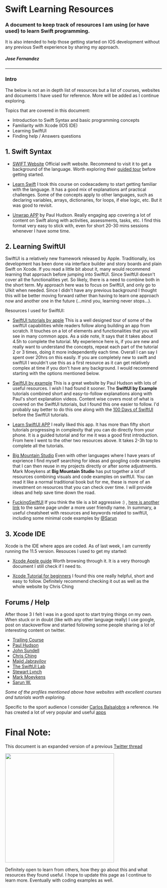 # Swift Learning Resources
### A document to keep track of resources I am using (or have used) to learn Swift programming. 
It is also intended to help those getting started on IOS development without any previous Swift experience by sharing my approach. 

##### Jose Fernandez
---

### Intro
The below is not an in depth list of resources but a list of courses, websites and documents I have used for reference. More will be added as I continue exploring.

Topics that are covered in this document:

- Introduction to Swift Syntax and basic programming concepts
- Familiarity with Xcode (IOS IDE)
- Learning SwiftUI
- Finding help / Answers questions
 

## 1. Swift Syntax
- [SWIFT Website](https://swift.org/) Official swift website. Recommend to visit it to get a background of the language. Worth exploring their [guided tour](https://docs.swift.org/swift-book/GuidedTour/GuidedTour.html#//apple_ref/doc/uid/TP40014097-CH2-ID1) before getting started.  
  
- [Learn Swift](https://www.codecademy.com/learn/learn-swift) I took this course on codeacademy to start getting familiar with the language. It has a good mix of explanations anf practical challenges. Some of the concepts apply to other languages, such as declaring variables, arrays, dictionaries, for loops, if else logic, etc. But it was good to revisit.

- [Unwrap APP](https://apps.apple.com/us/app/unwrap/id1440611372) by Paul Hudson. Really engaging app covering a lot of content on Swift along with activities, assessments, tasks, etc. I find this format very easy to stick with, even for short 20-30 mins sessions whenever I have some time.


## 2. Learning SwiftUI
SwiftUI is a relatively new framework released by Apple. Traditionally, ios development has been done via interface builder and story boards and plain Swift on Xcode. If you read a little bit about it, many 
would recommend learning that approach before jumping into SwiftUI. Since SwiftUI doesn't cover all the functionalities yet. So likely, there is a need to combine both in the short term. 
My approach here was to focus on SwiftUI, and only go to UIkit when needed. Since I didn't have any previous background I thought this will be better moving forward rather than having to learn one approach now and
another one in the future (...mind you, learning never stops...). 
  
Resources I used for SwiftUI:

- [SwiftUI tutorials by apple](https://developer.apple.com/tutorials/swiftui) This is a well designed tour of some of the swiftUI capabilities while readers follow along building an app from scratch. It touches on a lot of elements and functionalities that you will see in many common apps.
As a side note, It says that it takes about 4.5h to complete the tutorial. My experience here is, if you are new and really want to understand the concepts, repeat each part of the tutorial 2 or 3 times, doing it more independently each time. Overall I can say I spent over 20hrs on this easily. If you are completely new to swift and swiftUI I wouldn't use this as a first resource as it can get relatively complex at time if you don't have any background. I would recommend starting with the options mentioned below.
  
- [SwiftUI by example](https://www.hackingwithswift.com/quick-start/swiftui) This is a great website by Paul Hudson with lots of useful resources. I wish I had found it sooner. The **SwiftUI by Example** tutorials combined short and easy-to-follow explanations along with Paul's short explanation videos. Content wise covers most of what is covered on 
the SwiftUI tutorials, but I found this one easier to follow. I'd probably say better to do this one along with the [100 Days of SwiftUI](https://www.hackingwithswift.com/100/swiftui) before the SwiftUI tutorials.
  
- [Learn SwiftUI APP](https://apps.apple.com/us/app/learn-swiftui/id1467598599) I really liked this app. It has more than fifty short tutorials progressing in complexity that you can do directly from your phone. It is a guided tutorial and for me it was a good first introduction. From here I went to the other two resources above. It takes 2-3h top to complete all the tutorials.

- [Big Mountain Studio](https://www.bigmountainstudio.com/a/df0u0) Even with other languages where I have years of exprience I find myself searching for ideas and googling code examples that I can then reuse in my projects directly or after some adjustments. Mark Moeykens at **Big Mountain Studio** has put together a lot of resources combining visuals and code examples on swiftUI. You can read it like a normal traditional book but for me, these is more of an investment on resources that you can check over time. I will provide ideas and help save time down the road. 

- [FuckingSwiftUI](https://fuckingswiftui.com/) If you think the tile is a bit aggressive :) , [here is another link](https://goshdarnswiftui.com/) to the same page under a more user friendly name. In summary, a useful cheatsheet with resources and keywords related to swiftUI, including some minimal code examples by [@Sarun](https://twitter.com/sarunw)



## 3. Xcode IDE
Xcode is the IDE where apps are coded. As of last week, I am currently running the 11.5 version. Resouces I used to get my started:

- [Xcode Apple guide](https://help.apple.com/xcode/mac/current/) Worth browsing through it. It is a very thorough document I still check if I need to.
  
- [Xcode Tutorial for beginners](https://codewithchris.com/xcode-tutorial/) I found this one really helpful, short and easy to follow. Definitely recommend checking it out as well as the whole
website by Chris Ching

## Forums / Help 
After those 3 I felt I was in a good spot to start trying things on my own. When stuck or in doubt (like with any other language really) I use google,  post on stackoverflow and started following some people sharing a lot of interesting content on twitter. 

- [Trailing Course](https://twitter.com/TrailingClosure)
- [Paul Hudson](https://twitter.com/twostraws)
- [John Sundell](https://twitter.com/johnsundell)
- [Chris Ching](https://twitter.com/CodeWithChris)
- [Majid Jabrayilov](https://twitter.com/mecid)
- [The SwiftUI Lab](https://twitter.com/SwiftUILab)
- [Stewart Lynch](https://twitter.com/StewartLynch)
- [Mark Moeykens](https://twitter.com/BigMtnStudio)
- [Sarun W.](https://twitter.com/sarunw)

*Some of the profiles mentioned above have websites with excellent courses and tutorials worth exploring.*

Specific to the sport audience I consider [Carlos Balsalobre](https://twitter.com/cbalsalobre) a reference. He has created a lot of very popular and useful [apps](http://www.carlos-balsalobre.com/#apps)

 # Final Note:
 
 This document is an expanded version of a previous [Twitter thread](https://twitter.com/jfernandez__/status/1280913591546380288)
 
 <img width="350" src="https://www.dropbox.com/s/hzgax0axniswqfe/swift.png?raw=1">
 
Definitely open to learn from others, how they go about this and what resources they found useful. I hope to update this page as I continue to learn more. Eventually with coding examples as well.
